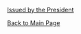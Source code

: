 
[Issued by the President](https://images-wixmp-ed30a86b8c4ca887773594c2.wixmp.com/f/a5cc59e0-953b-45b9-b04f-6c3a00900129/d1zi3vh-60f5e741-212a-455e-b109-2b9e28c01a05.png/v1/fill/w_198,h_196,strp/certified_cool_stamp_by_vayde_d1zi3vh-fullview.png?token=eyJ0eXAiOiJKV1QiLCJhbGciOiJIUzI1NiJ9.eyJzdWIiOiJ1cm46YXBwOjdlMGQxODg5ODIyNjQzNzNhNWYwZDQxNWVhMGQyNmUwIiwiaXNzIjoidXJuOmFwcDo3ZTBkMTg4OTgyMjY0MzczYTVmMGQ0MTVlYTBkMjZlMCIsIm9iaiI6W1t7ImhlaWdodCI6Ijw9MTk2IiwicGF0aCI6IlwvZlwvYTVjYzU5ZTAtOTUzYi00NWI5LWIwNGYtNmMzYTAwOTAwMTI5XC9kMXppM3ZoLTYwZjVlNzQxLTIxMmEtNDU1ZS1iMTA5LTJiOWUyOGMwMWEwNS5wbmciLCJ3aWR0aCI6Ijw9MTk4In1dXSwiYXVkIjpbInVybjpzZXJ2aWNlOmltYWdlLm9wZXJhdGlvbnMiXX0.Xi5fLpBiTH9CMkCLD6rfsVgs8aAEeVR53eBKIyuMp4o)

[Back to Main Page](https://github.com/Axelflow/Axelflow.git)
